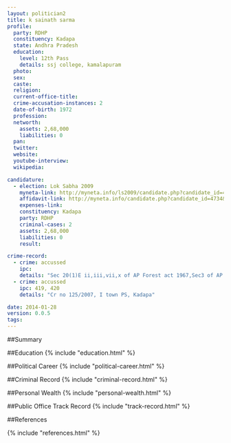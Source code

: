 ```yaml
---
layout: politician2
title: k sainath sarma
profile: 
  party: RDHP
  constituency: Kadapa
  state: Andhra Pradesh
  education: 
    level: 12th Pass
    details: ssj college, kamalapuram
  photo: 
  sex: 
  caste: 
  religion: 
  current-office-title: 
  crime-accusation-instances: 2
  date-of-birth: 1972
  profession: 
  networth: 
    assets: 2,68,000
    liabilities: 0
  pan: 
  twitter: 
  website: 
  youtube-interview: 
  wikipedia: 

candidature: 
  - election: Lok Sabha 2009
    myneta-link: http://myneta.info/ls2009/candidate.php?candidate_id=4734
    affidavit-link: http://myneta.info/candidate.php?candidate_id=4734&scan=original
    expenses-link: 
    constituency: Kadapa 
    party: RDHP
    criminal-cases: 2
    assets: 2,68,000
    liabilities: 0
    result:  

crime-record: 
  - crime: accussed
    ipc: 
    details: "Sec 20(1)E ii,iii,vii,x of AP Forest act 1967,Sec3 of AP wood and sandalwood transport registration, Cr No 48/2007" 
  - crime: accussed
    ipc: 419, 420
    details: "Cr no 125/2007, I town PS, Kadapa" 

date: 2014-01-28
version: 0.0.5
tags: 
---
```

##Summary


##Education
{% include "education.html" %}


##Political Career
{% include "political-career.html" %}


##Criminal Record
{% include "criminal-record.html" %}


##Personal Wealth
{% include "personal-wealth.html" %}


##Public Office Track Record
{% include "track-record.html" %}


##References


{% include "references.html" %}